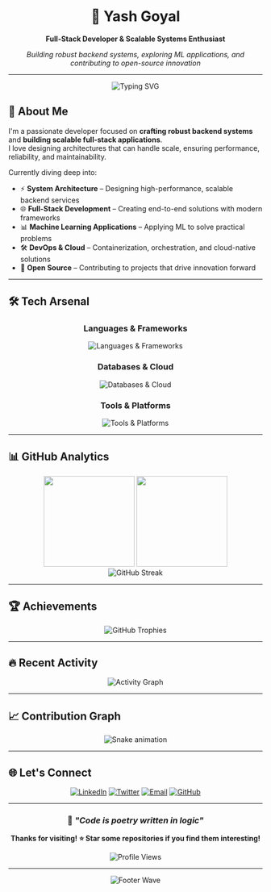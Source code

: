 <div align="center">

# 👋 Yash Goyal

**Full-Stack Developer & Scalable Systems Enthusiast**

*Building robust backend systems, exploring ML applications, and contributing to open-source innovation*

---

<p align="center">
  <img src="https://readme-typing-svg.herokuapp.com?font=JetBrains+Mono&weight=500&size=24&duration=3000&pause=1000&color=22C55E&center=true&vCenter=true&multiline=true&width=600&height=100&lines=Backend+Systems+%7C+DevOps+%7C+ML;Open+Source+Contributor;Scalable+Architecture+Enthusiast" alt="Typing SVG" />
</p>

</div>

## 🚀 About Me

I'm a passionate developer focused on **crafting robust backend systems** and **building scalable full-stack applications**.  
I love designing architectures that can handle scale, ensuring performance, reliability, and maintainability.  

Currently diving deep into:
- ⚡ **System Architecture** – Designing high-performance, scalable backend services  
- 🌐 **Full-Stack Development** – Creating end-to-end solutions with modern frameworks  
- 📊 **Machine Learning Applications** – Applying ML to solve practical problems  
- 🛠️ **DevOps & Cloud** – Containerization, orchestration, and cloud-native solutions  
- 🤝 **Open Source** – Contributing to projects that drive innovation forward  

---

## 🛠️ Tech Arsenal

<div align="center">

### **Languages & Frameworks**
<p>
  <img src="https://skillicons.dev/icons?i=java,ts,js,python,spring,nodejs,express,react,docker" alt="Languages & Frameworks" />
</p>

### **Databases & Cloud**
<p>
  <img src="https://skillicons.dev/icons?i=postgresql,mongodb,redis,azure,aws,kubernetes,gcp" alt="Databases & Cloud" />
</p>

### **Tools & Platforms**
<p>
  <img src="https://skillicons.dev/icons?i=git,linux,vscode,postman,jenkins,grafana,prometheus" alt="Tools & Platforms" />
</p>

</div>

---

## 📊 GitHub Analytics

<div align="center">
  <img height="180em" src="https://github-readme-stats-sigma-five.vercel.app/api?username=yashgoyal0110&show_icons=true&theme=tokyonight&include_all_commits=true&count_private=true&hide_border=true&bg_color=0D1117&title_color=22C55E&icon_color=3B82F6&text_color=F8FAFC"/>
  <img height="180em" src="https://github-readme-stats-sigma-five.vercel.app/api/top-langs/?username=yashgoyal0110&layout=compact&theme=tokyonight&hide_border=true&bg_color=0D1117&title_color=22C55E&text_color=F8FAFC"/>
</div>

<div align="center">
  <img src="https://github-readme-streak-stats.herokuapp.com?user=yashgoyal0110&theme=tokyonight&hide_border=true&background=0D1117&stroke=22C55E&ring=3B82F6&fire=22C55E&currStreakLabel=F8FAFC&sideLabels=F8FAFC&currStreakNum=22C55E&sideNums=3B82F6" alt="GitHub Streak" />
</div>

---

## 🏆 Achievements

<div align="center">
  <img src="https://github-profile-trophy.vercel.app/?username=yashgoyal0110&theme=tokyonight&no-frame=true&no-bg=true&margin-w=4&column=7" alt="GitHub Trophies" />
</div>

---

## 🔥 Recent Activity

<div align="center">
  <img src="https://github-readme-activity-graph.vercel.app/graph?username=yashgoyal0110&theme=tokyo-night&hide_border=true&bg_color=0D1117&color=22C55E&line=3B82F6&point=F8FAFC" alt="Activity Graph" />
</div>

---

## 📈 Contribution Graph

<div align="center">
  <img src="https://raw.githubusercontent.com/yashgoyal0110/yashgoyal0110/output/snake.svg" alt="Snake animation" />
</div>

---

## 🌐 Let's Connect

<div align="center">

[![LinkedIn](https://img.shields.io/badge/LinkedIn-0077B5?style=for-the-badge&logo=linkedin&logoColor=white)](https://www.linkedin.com/in/yashgoyal0110)
[![Twitter](https://img.shields.io/badge/Twitter-1DA1F2?style=for-the-badge&logo=twitter&logoColor=white)](https://x.com/yashgoyal0110)
[![Email](https://img.shields.io/badge/Email-D14836?style=for-the-badge&logo=gmail&logoColor=white)](mailto:yashgoyal.dev@zohomail.in)
[![GitHub](https://img.shields.io/badge/GitHub-100000?style=for-the-badge&logo=github&logoColor=white)](https://github.com/yashgoyal0110)

</div>

---

<div align="center">

### 💭 *"Code is poetry written in logic"*

**Thanks for visiting! ⭐ Star some repositories if you find them interesting!**

<img src="https://komarev.com/ghpvc/?username=yashgoyal0110&label=Profile%20Views&color=22c55e&style=flat-square" alt="Profile Views" />

</div>

---

<div align="center">
  <img src="https://capsule-render.vercel.app/api?type=waving&color=gradient&customColorList=6,11,20&height=100&section=footer&animation=twinkling" alt="Footer Wave" />
</div>
